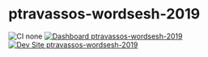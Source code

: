 # ptravassos-wordsesh-2019

![CI none](https://img.shields.io/badge/ci-none-orange.svg)
[![Dashboard ptravassos-wordsesh-2019](https://img.shields.io/badge/dashboard-ptravassos_wordsesh_2019-yellow.svg)](https://dashboard.pantheon.io/sites/e1dd66ee-ec95-4179-8d96-16ed8eeff9fa#dev/code)
[![Dev Site ptravassos-wordsesh-2019](https://img.shields.io/badge/site-ptravassos_wordsesh_2019-blue.svg)](http://dev-ptravassos-wordsesh-2019.pantheonsite.io/)